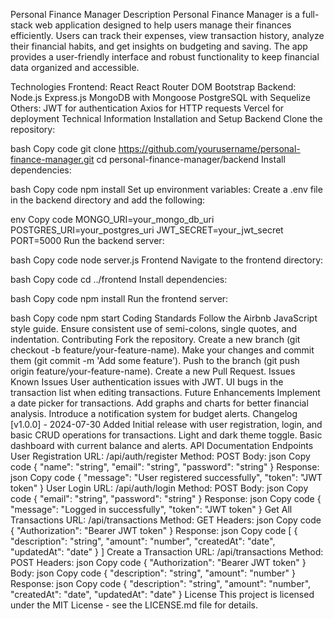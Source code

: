 Personal Finance Manager
Description
Personal Finance Manager is a full-stack web application designed to help users manage their finances efficiently. Users can track their expenses, view transaction history, analyze their financial habits, and get insights on budgeting and saving. The app provides a user-friendly interface and robust functionality to keep financial data organized and accessible.


Technologies
Frontend:
React
React Router DOM
Bootstrap
Backend:
Node.js
Express.js
MongoDB with Mongoose
PostgreSQL with Sequelize
Others:
JWT for authentication
Axios for HTTP requests
Vercel for deployment
Technical Information
Installation and Setup
Backend
Clone the repository:

bash
Copy code
git clone https://github.com/yourusername/personal-finance-manager.git
cd personal-finance-manager/backend
Install dependencies:

bash
Copy code
npm install
Set up environment variables:
Create a .env file in the backend directory and add the following:

env
Copy code
MONGO_URI=your_mongo_db_uri
POSTGRES_URI=your_postgres_uri
JWT_SECRET=your_jwt_secret
PORT=5000
Run the backend server:

bash
Copy code
node server.js
Frontend
Navigate to the frontend directory:

bash
Copy code
cd ../frontend
Install dependencies:

bash
Copy code
npm install
Run the frontend server:

bash
Copy code
npm start
Coding Standards
Follow the Airbnb JavaScript style guide.
Ensure consistent use of semi-colons, single quotes, and indentation.
Contributing
Fork the repository.
Create a new branch (git checkout -b feature/your-feature-name).
Make your changes and commit them (git commit -m 'Add some feature').
Push to the branch (git push origin feature/your-feature-name).
Create a new Pull Request.
Issues
Known Issues
User authentication issues with JWT.
UI bugs in the transaction list when editing transactions.
Future Enhancements
Implement a date picker for transactions.
Add graphs and charts for better financial analysis.
Introduce a notification system for budget alerts.
Changelog
[v1.0.0] - 2024-07-30
Added
Initial release with user registration, login, and basic CRUD operations for transactions.
Light and dark theme toggle.
Basic dashboard with current balance and alerts.
API Documentation
Endpoints
User Registration
URL: /api/auth/register
Method: POST
Body:
json
Copy code
{
  "name": "string",
  "email": "string",
  "password": "string"
}
Response:
json
Copy code
{
  "message": "User registered successfully",
  "token": "JWT token"
}
User Login
URL: /api/auth/login
Method: POST
Body:
json
Copy code
{
  "email": "string",
  "password": "string"
}
Response:
json
Copy code
{
  "message": "Logged in successfully",
  "token": "JWT token"
}
Get All Transactions
URL: /api/transactions
Method: GET
Headers:
json
Copy code
{
  "Authorization": "Bearer JWT token"
}
Response:
json
Copy code
[
  {
    "description": "string",
    "amount": "number",
    "createdAt": "date",
    "updatedAt": "date"
  }
]
Create a Transaction
URL: /api/transactions
Method: POST
Headers:
json
Copy code
{
  "Authorization": "Bearer JWT token"
}
Body:
json
Copy code
{
  "description": "string",
  "amount": "number"
}
Response:
json
Copy code
{
  "description": "string",
  "amount": "number",
  "createdAt": "date",
  "updatedAt": "date"
}
License
This project is licensed under the MIT License - see the LICENSE.md file for details.

